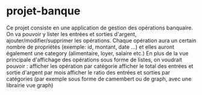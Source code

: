 # projet-banque
Ce projet consiste en une application de gestion des opérations banquaire. On va pouvoir y lister les entrées et sorties d'argent, ajouter/modifier/supprimer les opérations. Chaque opération aura un certain nombre de propriétés (exemple: id, montant, date ...) et elles auront également une category (alimentaire, loyer, salaire etc.)  En plus de la vue principale d'affichage des opérations sous forme de listes, on voudrait pouvoir :  afficher les opération par catégorie afficher le total des entrées et sortie d'argent par mois afficher le ratio des entrées et sorties par catégories (par exemple sous forme de camembert ou de graph, avec une librairie vue graph)
